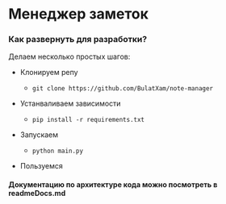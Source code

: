 # Менеджер заметок

### Как развернуть для разработки?

Делаем несколько простых шагов:

- Клонируем репу

    - ``` git clone https://github.com/BulatXam/note-manager ```
- Устанваливаем зависимости
    -  ``` pip install -r requirements.txt ```
- Запускаем
    - ```python main.py```

- Пользуемся 

#### Документацию по архитектуре кода можно посмотреть в readmeDocs.md
